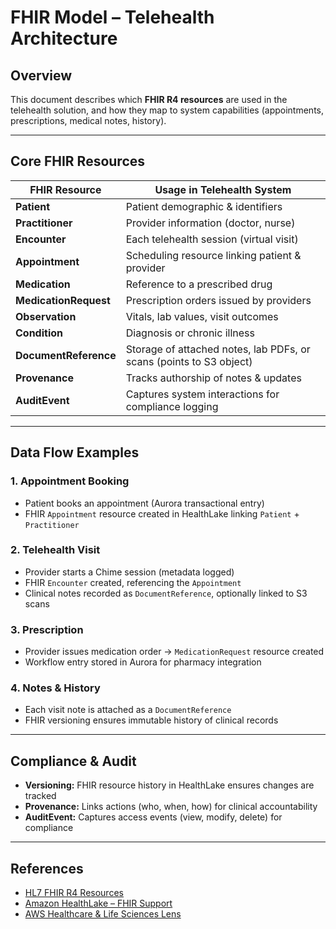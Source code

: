 # FHIR Model – Telehealth Architecture

## Overview
This document describes which **FHIR R4 resources** are used in the telehealth solution, and how they map to system capabilities (appointments, prescriptions, medical notes, history).

---

## Core FHIR Resources

| FHIR Resource         | Usage in Telehealth System |
|------------------------|----------------------------|
| **Patient**           | Patient demographic & identifiers |
| **Practitioner**      | Provider information (doctor, nurse) |
| **Encounter**         | Each telehealth session (virtual visit) |
| **Appointment**       | Scheduling resource linking patient & provider |
| **Medication**        | Reference to a prescribed drug |
| **MedicationRequest** | Prescription orders issued by providers |
| **Observation**       | Vitals, lab values, visit outcomes |
| **Condition**         | Diagnosis or chronic illness |
| **DocumentReference** | Storage of attached notes, lab PDFs, or scans (points to S3 object) |
| **Provenance**        | Tracks authorship of notes & updates |
| **AuditEvent**        | Captures system interactions for compliance logging |

---

## Data Flow Examples

### 1. Appointment Booking
- Patient books an appointment (Aurora transactional entry)  
- FHIR `Appointment` resource created in HealthLake linking `Patient` + `Practitioner`  

### 2. Telehealth Visit
- Provider starts a Chime session (metadata logged)  
- FHIR `Encounter` created, referencing the `Appointment`  
- Clinical notes recorded as `DocumentReference`, optionally linked to S3 scans  

### 3. Prescription
- Provider issues medication order → `MedicationRequest` resource created  
- Workflow entry stored in Aurora for pharmacy integration  

### 4. Notes & History
- Each visit note is attached as a `DocumentReference`  
- FHIR versioning ensures immutable history of clinical records  

---

## Compliance & Audit
- **Versioning:** FHIR resource history in HealthLake ensures changes are tracked  
- **Provenance:** Links actions (who, when, how) for clinical accountability  
- **AuditEvent:** Captures access events (view, modify, delete) for compliance  

---

## References
- [HL7 FHIR R4 Resources](https://www.hl7.org/fhir/resourcelist.html)  
- [Amazon HealthLake – FHIR Support](https://docs.aws.amazon.com/healthlake/latest/devguide/what-is-healthlake.html)  
- [AWS Healthcare & Life Sciences Lens](https://docs.aws.amazon.com/wellarchitected/latest/healthcare-industry-lens/healthcare-industry-lens.html)  

